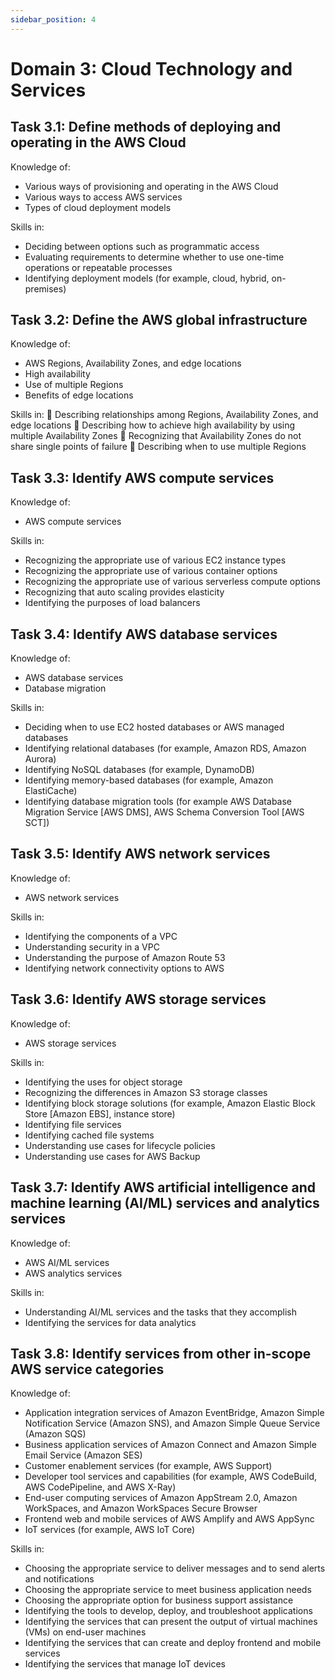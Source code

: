 ```yaml
---
sidebar_position: 4
---
```

# Domain 3: Cloud Technology and Services
## Task 3.1: Define methods of deploying and operating in the AWS Cloud
Knowledge of:
- Various ways of provisioning and operating in the AWS Cloud
- Various ways to access AWS services
- Types of cloud deployment models

Skills in:
- Deciding between options such as programmatic access
- Evaluating requirements to determine whether to use one-time operations or repeatable processes
- Identifying deployment models (for example, cloud, hybrid, on-premises)

## Task 3.2: Define the AWS global infrastructure
Knowledge of:
- AWS Regions, Availability Zones, and edge locations
- High availability
- Use of multiple Regions
- Benefits of edge locations

Skills in:
 Describing relationships among Regions, Availability Zones, and edge locations
 Describing how to achieve high availability by using multiple Availability Zones
 Recognizing that Availability Zones do not share single points of failure
 Describing when to use multiple Regions

## Task 3.3: Identify AWS compute services
Knowledge of:
- AWS compute services

Skills in:
- Recognizing the appropriate use of various EC2 instance types
- Recognizing the appropriate use of various container options
- Recognizing the appropriate use of various serverless compute options
- Recognizing that auto scaling provides elasticity
- Identifying the purposes of load balancers

## Task 3.4: Identify AWS database services
Knowledge of:
- AWS database services
- Database migration

Skills in:
- Deciding when to use EC2 hosted databases or AWS managed databases
- Identifying relational databases (for example, Amazon RDS, Amazon Aurora)
- Identifying NoSQL databases (for example, DynamoDB)
- Identifying memory-based databases (for example, Amazon ElastiCache)
- Identifying database migration tools (for example AWS Database Migration Service [AWS DMS], AWS Schema Conversion Tool [AWS SCT])

## Task 3.5: Identify AWS network services
Knowledge of:
- AWS network services

Skills in:
- Identifying the components of a VPC
- Understanding security in a VPC
- Understanding the purpose of Amazon Route 53
- Identifying network connectivity options to AWS

## Task 3.6: Identify AWS storage services
Knowledge of:
- AWS storage services

Skills in:
- Identifying the uses for object storage
- Recognizing the differences in Amazon S3 storage classes
- Identifying block storage solutions (for example, Amazon Elastic Block Store [Amazon EBS], instance store)
- Identifying file services
- Identifying cached file systems
- Understanding use cases for lifecycle policies
- Understanding use cases for AWS Backup

## Task 3.7: Identify AWS artificial intelligence and machine learning (AI/ML) services and analytics services
Knowledge of:
- AWS AI/ML services
- AWS analytics services

Skills in:
- Understanding AI/ML services and the tasks that they accomplish
- Identifying the services for data analytics

## Task 3.8: Identify services from other in-scope AWS service categories
Knowledge of:
- Application integration services of Amazon EventBridge, Amazon Simple Notification Service (Amazon SNS), and Amazon Simple Queue Service (Amazon SQS)
- Business application services of Amazon Connect and Amazon Simple Email Service (Amazon SES)
- Customer enablement services (for example, AWS Support)
- Developer tool services and capabilities (for example, AWS CodeBuild, AWS CodePipeline, and AWS X-Ray)
- End-user computing services of Amazon AppStream 2.0, Amazon WorkSpaces, and Amazon WorkSpaces Secure Browser
- Frontend web and mobile services of AWS Amplify and AWS AppSync
- IoT services (for example, AWS IoT Core)

Skills in:
- Choosing the appropriate service to deliver messages and to send alerts and notifications
- Choosing the appropriate service to meet business application needs
- Choosing the appropriate option for business support assistance
- Identifying the tools to develop, deploy, and troubleshoot applications
- Identifying the services that can present the output of virtual machines (VMs) on end-user machines
- Identifying the services that can create and deploy frontend and mobile services
- Identifying the services that manage IoT devices